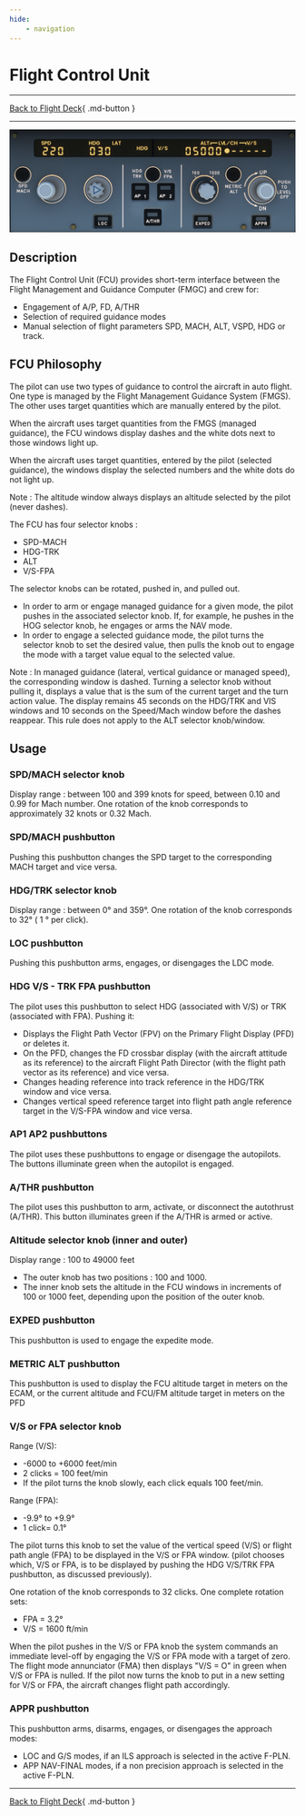 ```yaml
---
hide:
    - navigation
---
```


# Flight Control Unit

---

[Back to Flight Deck](../index.md){ .md-button }

---

![Flight Control Unit (FCU)](../../../assets/a32nx-briefing/glareshield/FCU.png "Flight Control Unit (FCU)")

## Description

The Flight Control Unit (FCU) provides short-term interface between the Flight Management and Guidance Computer (FMGC) and crew for:

-	Engagement of A/P, FD, A/THR
-	Selection of required guidance modes
-	Manual selection of flight parameters SPD, MACH, ALT, VSPD, HDG or track.

## FCU Philosophy

The pilot can use two types of guidance to control the aircraft in auto flight. One type is managed by the Flight Management Guidance System (FMGS). The other uses target quantities which are manually entered by the pilot.

When the aircraft uses target quantities from the FMGS (managed guidance), the FCU windows display dashes and the white dots next to those windows light up.

When the aircraft uses target quantities, entered by the pilot (selected guidance), the windows display the selected numbers and the white dots do not light up.

Note : The altitude window always displays an altitude selected by the pilot (never dashes).

The FCU has four selector knobs :

- SPD-MACH
- HDG-TRK
- ALT
- V/S-FPA

The selector knobs can be rotated, pushed in, and pulled out.

- In order to arm or engage managed guidance for a given mode, the pilot pushes in the associated selector knob. If, for example, he pushes in the HOG selector knob, he engages or arms the NAV mode.
- In order to engage a selected guidance mode, the pilot turns the selector knob to set the desired value, then pulls the knob out to engage the mode with a target value equal to the selected value.

Note : In managed guidance (lateral, vertical guidance or managed speed), the corresponding window is dashed. Turning a selector knob without pulling it, displays a value that is the sum of the current target and the turn action value. The display remains 45 seconds on the HDG/TRK and VIS windows and 10 seconds on the Speed/Mach window before the dashes reappear. This rule does not apply to the ALT selector knob/window.

## Usage

###  SPD/MACH selector knob

Display range : between 100 and 399 knots for speed, between 0.10 and 0.99 for Mach number. One rotation of the knob corresponds to approximately 32 knots or 0.32 Mach.

### SPD/MACH pushbutton

Pushing this pushbutton changes the SPD target to the corresponding MACH target and vice versa.

###  HDG/TRK selector knob

Display range : between 0° and 359°. One rotation of the knob corresponds to 32° ( 1 ° per click).

### LOC pushbutton

Pushing this pushbutton arms, engages, or disengages the LDC mode.

### HDG V/S - TRK FPA pushbutton

The pilot uses this pushbutton to select HDG (associated with V/S) or TRK (associated with FPA). Pushing it:

- Displays the Flight Path Vector (FPV) on the Primary Flight Display (PFD) or deletes it.
- On the PFD, changes the FD crossbar display (with the aircraft attitude as its reference) to the aircraft Flight Path Director (with the flight path vector as its reference) and vice versa.
- Changes heading reference into track reference in the HDG/TRK window and vice versa.
- Changes vertical speed reference target into flight path angle reference target in the V/S-FPA window and vice versa.

### AP1 AP2 pushbuttons

The pilot uses these pushbuttons to engage or disengage the autopilots. The buttons illuminate green when the autopilot is engaged.

### A/THR pushbutton

The pilot uses this pushbutton to arm, activate, or disconnect the autothrust (A/THR). This button illuminates green if the A/THR is armed or active.

### Altitude selector knob (inner and outer)

Display range : 100 to 49000 feet
- The outer knob has two positions : 100 and 1000.
- The inner knob sets the altitude in the FCU windows in increments of 100 or 1000 feet, depending upon the position of the outer knob.

### EXPED pushbutton

This pushbutton is used to engage the expedite mode.

### METRIC ALT pushbutton

This pushbutton is used to display the FCU altitude target in meters on the ECAM, or the current altitude and FCU/FM altitude target in meters on the PFD

### V/S or FPA selector knob

Range (V/S):

- -6000 to +6000 feet/min
- 2 clicks = 100 feet/min
- If the pilot turns the knob slowly, each click equals 100 feet/min.

Range (FPA):

- -9.9° to +9.9°
- 1 click= 0.1°

The pilot turns this knob to set the value of the vertical speed (V/S) or flight path angle (FPA) to be displayed in the V/S or FPA window. (pilot chooses which, V/S or FPA, is to be displayed by pushing the HDG V/S/TRK FPA pushbutton, as discussed previously).

One rotation of the knob corresponds to 32 clicks. One complete rotation sets:

- FPA = 3.2°
- V/S = 1600 ft/min

When the pilot pushes in the V/S or FPA knob the system commands an immediate level-off by engaging the V/S or FPA mode with a target of zero. The flight mode annunciator (FMA) then displays "V/S = O" in green when V/S or FPA is nulled. If the pilot now turns the knob to put in a new setting for V/S or FPA, the aircraft changes flight path accordingly.

### APPR pushbutton

This pushbutton arms, disarms, engages, or disengages the approach modes:

- LOC and G/S modes, if an ILS approach is selected in the active F-PLN.
- APP NAV-FINAL modes, if a non precision approach is selected in the active F-PLN.


---

[Back to Flight Deck](../index.md){ .md-button }


